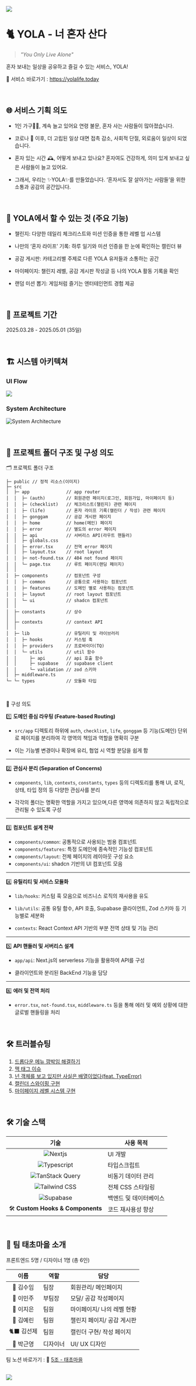 <img src='public/images/brochure.svg'/>

# 🐈 YOLA - 너 혼자 산다

> _"You Only Live Alone"_

혼자 보내는 일상을 공유하고 즐길 수 있는 서비스, YOLA!

🔗 서비스 바로가기 : https://yolalife.today

</br>

## 🌐 서비스 기획 의도

- 1인 가구🧍‍♀️, 계속 늘고 있어요
  연령 불문, 혼자 사는 사람들이 많아졌습니다.

- 코로나 🦠 이후, 더 고립된 일상
  대면 접촉 감소, 사회적 단절,
  외로움이 일상이 되었습니다.

- 혼자 있는 시간 🕰, 어떻게 보내고 있나요?
  혼자여도 건강하게, 의미 있게
  보내고 싶은 사람들이 늘고 있어요.

- 그래서, 우리는 ✨YOLA✨를 만들었습니다.
  ‘혼자서도 잘 살아가는 사람들’을 위한
  소통과 공감의 공간입니다.

</br>

## 📒 YOLA에서 할 수 있는 것 (주요 기능)

- 챌린지: 다양한 데일리 체크리스트와 미션 인증을 통한 레벨 업 시스템

- 나만의 ‘혼자 라이프’ 기록: 하루 일기와 미션 인증을 한 눈에 확인하는 캘린더 뷰

- 공감 게시판: 카테고리별 주제로 다른 YOLA 유저들과 소통하는 공간

- 마이페이지: 챌린지 레벨, 공감 게시판 작성글 등 나의 YOLA 활동 기록을 확인

- 랜덤 미션 뽑기: 게임처럼 즐기는 엔터테인먼트 경험 제공

</br>

## 📌 프로젝트 기간

2025.03.28 - 2025.05.01 (35일)

</br>

## 🏗 시스템 아키텍쳐

### UI Flow

  <img src='public/images/ui-flow.png'/>

### System Architecture

![System Architecture](https://github.com/user-attachments/assets/6e7d022a-b345-4dd3-8241-93c353f67a01)

</br>

## 📂 프로젝트 폴더 구조 및 구성 의도

🗂️ 프로젝트 폴더 구조

```📦 YOLA
├─ public // 정적 리소스(이미지)
├─ src
│  ├─ app              // app router
│  │  ├─ (auth)        // 회원관련 페이지(로그인, 회원가입, 마이페이지 등)
│  │  ├─ (checklist)   // 체크리스트(챌린지) 관련 페이지
│  │  ├─ (life)        // 혼자 라이프 기록(캘린더 / 작성) 관련 페이지
│  │  ├─ gonggam       // 공감 게시판 페이지
│  │  ├─ home          // home(메인) 페이지
│  │  ├─ error         // 별도의 error 페이지
│  │  ├─ api           // 서버리스 API(라우트 핸들러)
│  │  ├─ globals.css
│  │  ├─ error.tsx     // 전역 error 페이지
│  │  ├─ layout.tsx    // root layout
│  │  ├─ not-found.tsx // 404 not found 페이지
│  │  └─ page.tsx      // 루트 페이지(랜딩 페이지)
│  │
│  ├─ components       // 컴포넌트 구성
│  │  ├─ common        // 공통으로 사용하는 컴포넌트
│  │  ├─ features      // 도메인 별로 사용하는 컴포넌트
│  │  ├─ layout        // root layout 컴포넌트
│  │  └─ ui            // shadcn 컴포넌트
│  │
│  ├─ constants        // 상수
│  │
│  ├─ contexts         // context API
│  │
│  ├─ lib              // 유틸리티 및 라이브러리
│  │  ├─ hooks         // 커스텀 훅
│  │  ├─ providers     // 프로바이더(TQ)
│  │  └─ utils         // util 함수
│  │     ├─ api        // api 호출 함수
│  │     ├─ supabase   // supabase client
│  │     └─ validation // zod 스키마
│  ├─ middleware.ts
└─ └─ types            // 모듈화 타입
```

</br>

🤔 구성 의도

1️⃣ **도메인 중심 라우팅 (Feature-based Routing)**

- `src/app` 디렉토리 하위에 `auth`, `checklist`, `life`, `gonggam` 등 기능(도메인) 단위로 페이지를 분리하여 각 영역의 책임과 역할을 명확히 구분

- 이는 기능별 변경이나 확장에 유리, 협업 시 역할 분담을 쉽게 함

---

2️⃣ **관심사 분리 (Separation of Concerns)**

- `components`, `lib`, `contexts`, `constants`, `types` 등의 디렉토리를 통해 UI, 로직, 상태, 타입 정의 등 다양한 관심사를 분리

- 각각의 폴더는 명확한 역할을 가지고 있으며,다른 영역에 의존하지 않고 독립적으로 관리될 수 있도록 구성

---

3️⃣ **컴포넌트 설계 전략**

- `components/common`: 공통적으로 사용되는 범용 컴포넌트
- `components/features`: 특정 도메인에 종속적인 기능성 컴포넌트
- `components/layout`: 전체 페이지의 레이아웃 구성 요소
- `components/ui`: shadcn 기반의 UI 컴포넌트 모음

---

4️⃣ **유틸리티 및 서비스 모듈화**

- `lib/hooks`: 커스텀 훅 모음으로 비즈니스 로직의 재사용을 유도
- `lib/utils`: 공통 유틸 함수, API 호출, Supabase 클라이언트, Zod 스키마 등 기능별로 세분화

- `contexts`: React Context API 기반의 부분 전역 상태 및 기능 관리

---

5️⃣ **API 핸들러 및 서버리스 설계**

- `app/api`: Next.js의 serverless 기능을 활용하여 API를 구성

- 클라이언트와 분리된 BackEnd 기능을 담당

---

6️⃣ **에러 및 전역 처리**

- `error.tsx`, `not-found.tsx`, `middleware.ts` 등을 통해 에러 및 예외 상황에 대한 글로벌 핸들링을 처리

</br>

## 🛠 트러블슈팅

1. [드롭다운 메뉴 깜박임 해결하기](https://teamsparta.notion.site/1e52dc3ef51481ceb0f7cd3b7efa27ff)
2. [맥 태그 이슈](https://teamsparta.notion.site/1e52dc3ef51481ae8d3ddff51b251987)
3. [넌 객체를 보고 있지만 사실은 배열이었다(feat. TypeError)](https://teamsparta.notion.site/feat-TypeError-1e52dc3ef514810db84ec0fa3b86d170)
4. [캘린더 스와이핑 구현](https://teamsparta.notion.site/1e52dc3ef51481519e5ae2b176e2c833)
5. [마이페이지 레벨 시스템 구현](https://teamsparta.notion.site/1e52dc3ef51481a7bbeafdca9235a793)

</br>

## 🛠 기술 스택

|                                                            기술                                                             | 사용 목적              |
| :-------------------------------------------------------------------------------------------------------------------------: | ---------------------- |
|           ![Nextjs](https://img.shields.io/badge/Next.js-black?style=for-the-badge&logo=next.js&logoColor=white)            | UI 개발                |
|      ![Typescript](https://img.shields.io/badge/Typescript-3178C6?style=for-the-badge&logo=Typescript&logoColor=white)      | 타입스크립트           |
| ![TanStack Query](https://img.shields.io/badge/TanStack%20Query-FF4154?style=for-the-badge&logo=reactquery&logoColor=white) | 비동기 데이터 관리     |
|    ![Tailwind CSS](https://img.shields.io/badge/tailwindcss-06B6D4?style=for-the-badge&logo=tailwindcss&logoColor=white)    | 전체 CSS 스타일링      |
|         ![Supabase](https://img.shields.io/badge/Supabase-3ECF8E?style=for-the-badge&logo=supabase&logoColor=white)         | 백엔드 및 데이터베이스 |
|                                              🛠 **Custom Hooks & Components**                                               | 코드 재사용성 향상     |

</br>

## 👥 팀 태초마을 소개

프론트엔드 5명 / 디자이너 1명 (총 6인)

|   이름    | 역할     | 담당                       |
| :-------: | -------- | -------------------------- |
| 🌝 김수임 | 팀장     | 회원관리/ 메인페이지       |
| 🐣 이민주 | 부팀장   | 모달/ 공감 작성페이지      |
| 🥨 이지은 | 팀원     | 마이페이지/ 나의 레벨 현황 |
| 🍋 김예린 | 팀원     | 챌린지 페이지/ 공감 게시판 |
| 🐈‍⬛ 김선제 | 팀원     | 캘린더 구현/ 작성 페이지   |
| 🎨 박근영 | 디자이너 | UI/ UX 디자인              |

팀 노션 바로가기 : 💫 [5조 - 태초마을](https://www.notion.so/teamsparta/5-1c32dc3ef51480ee8845d3df14798ee3)

</br>

<img src='public/images/team-members.png'/>
